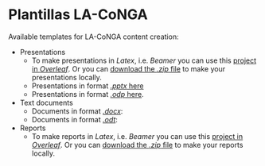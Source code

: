# Plantillas LA-CoNGA

Available templates for LA-CoNGA content creation:

- Presentations
  + To make presentations in *Latex*, i.e. *Beamer* you can use this [project in *Overleaf*](https://www.overleaf.com/read/gdmbcfmfwgmv). Or you can [download the *.zip* file](templates/presentations_LACoNGA_Latex.zip) to make your presentations locally.
  + Presentations in format [*.pptx* here](templates/pres_LACoNGA.pptx)
  + Presentations in format [*.odp* here](templates/pres_LACoNGA.odp).
- Text documents
  + Documents in format [*.docx*](templates/docs_LACoNGA.docx):
  + Documents in format [*.odt*](templates/docs_LACoNGA.odt):
- Reports
  + To make reports in *Latex*, i.e. *Beamer* you can use this [project in *Overleaf*](https://www.overleaf.com/project/5e3802e6d4449b000172025d). Or you can [download the *.zip* file](templates/reports_LACoNGA_Latex.zip) to make your reports locally.
